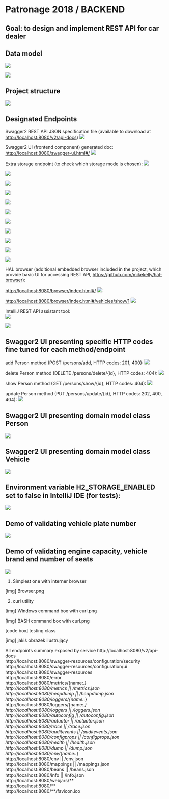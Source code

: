 # Patronage 2018 / BACKEND
Goal: to design and implement REST API for car dealer
----------------------------------------------------


Data model
------------------------

![](images/Identity%20card.jpg)

![](images/Registration%20Certificate.jpg)

Project structure
------------------------

![](images/Project%20structure.png)


Designated Endpoints
--------------------
Swagger2 REST API JSON specification file (available to download at [http://localhost:8080/v2/api-docs](http://localhost:8080/v2/api-docs))
![](images/swagger-api-docs.png)

Swagger2 UI (frontend component) generated doc:  
[http://localhost:8080/swagger-ui.html#/](http://localhost:8080/swagger-ui.html#/)
![](images/swagger1.png)

Extra storage endpoint (to check which storage mode is chosen):
![](images/Extra_storage_endpoint.png)
 
![](images/swagger2.png)

![](images/swagger3.png)

![](images/swagger4.png)

![](images/swagger5.png)

![](images/swagger6.png)

![](images/swagger7.png)

![](images/swagger8.png)

![](images/swagger9.png)

![](images/swagger10.png)

![](images/swagger11.png)

HAL browser (additional embedded browser included in the project, which provide basic UI for accessing REST API, https://github.com/mikekelly/hal-browser):

[http://localhost:8080/browser/index.html#/](http://localhost:8080/browser/index.html#/)
![](images/HAL_browser1.png)
 
[http://localhost:8080/browser/index.html#/vehicles/show/1](http://localhost:8080/browser/index.html#/vehicles/show/1)
![](images/HAL_browser2.png)

IntelliJ REST API assistant tool:  
![](images/IntelliJ%20Menu%20-%20Test%20REST%20API%20plugin.png)

![](images/IntelliJ%20Test%20REST%20API%20plugin.png)

Swagger2 UI presenting specific HTTP codes fine tuned for each method/endpoint
---------------------------
add Person method (POST /persons/add, HTTP codes: 201, 400):
![](images/HTTP_codes_1.png)

delete Person method (DELETE /persons/delete/{id}, HTTP codes: 404):
![](images/HTTP_codes_3.png)

show Person method (GET /persons/show/{id}, HTTP codes: 404):
![](images/HTTP_codes_5.png)

update Person method (PUT /persons/update/{id}, HTTP codes: 202, 400, 404):
![](images/HTTP_codes_6.png)
 

Swagger2 UI presenting domain model class Person
-----------------------------------------------
![](images/Swagger_model_definition_person.png)


Swagger2 UI presenting domain model class Vehicle
-----------------------------------------------
![](images/Swagger_model_definition_vehicle.png)

Environment variable H2_STORAGE_ENABLED set to false in IntelliJ IDE (for tests):
--------------------------------------------------------------------------------
![](images/environment%20setting%20for%20H2%20in%20IntelliJ.png)


Demo of validating vehicle plate number
---------------------------------------
![](images/validation_demo_wrong_plate_number.png)

Demo of validating engine capacity, vehicle brand and number of seats
---------------------------------------
![](images/validation_demo_engine_brand_seats.png)


1) Simplest one with interner browser

[img] Browser.png

2) curl utility


[img] Windows command box with curl.png



[img] BASH command box with curl.png


[code box] testing class

[img] jakiś obrazek ilustrujący




All endpoints summary exposed by service
http://localhost:8080/v2/api-docs  
http://localhost:8080/swagger-resources/configuration/security  
http://localhost:8080/swagger-resources/configuration/ui  
http://localhost:8080/swagger-resources  
http://localhost:8080/error  
http://localhost:8080/metrics/{name:.*}  
http://localhost:8080/metrics || /metrics.json  
http://localhost:8080/heapdump || /heapdump.json  
http://localhost:8080/loggers/{name:.*}  
http://localhost:8080/loggers/{name:.*}  
http://localhost:8080/loggers || /loggers.json  
http://localhost:8080/autoconfig || /autoconfig.json  
http://localhost:8080/actuator || /actuator.json  
http://localhost:8080/trace || /trace.json  
http://localhost:8080/auditevents || /auditevents.json  
http://localhost:8080/configprops || /configprops.json  
http://localhost:8080/health || /health.json  
http://localhost:8080/dump || /dump.json  
http://localhost:8080/env/{name:.*}  
http://localhost:8080/env || /env.json  
http://localhost:8080/mappings || /mappings.json  
http://localhost:8080/beans || /beans.json  
http://localhost:8080/info || /info.json  
http://localhost:8080/webjars/**  
http://localhost:8080/**  
http://localhost:8080/**/favicon.ico  